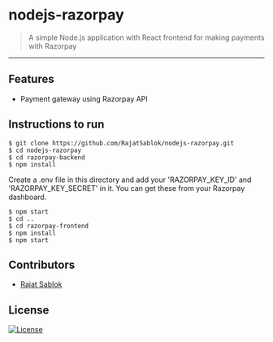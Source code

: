 # nodejs-razorpay

> <Subtitle>
> A simple Node.js application with React frontend for making payments with Razorpay

---

## Features

- Payment gateway using Razorpay API

## Instructions to run

```
$ git clone https://github.com/RajatSablok/nodejs-razorpay.git
$ cd nodejs-razorpay
$ cd razorpay-backend
$ npm install
```

Create a .env file in this directory and add your 'RAZORPAY_KEY_ID' and 'RAZORPAY_KEY_SECRET' in it. You can get these from your Razorpay dashboard.

```
$ npm start
$ cd ..
$ cd razorpay-frontend
$ npm install
$ npm start
```

## Contributors

- <a href="https://github.com/RajatSablok">Rajat Sablok</a>

## License

[![License](http://img.shields.io/:license-mit-blue.svg?style=flat-square)](http://badges.mit-license.org)
